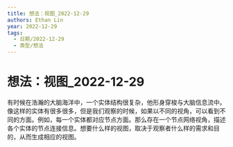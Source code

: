 ```yaml
---
title: 想法：视图_2022-12-29
authors: Ethan Lin
year: 2022-12-29 
tags:
  - 日期/2022-12-29 
  - 类型/想法 
---
```



# 想法：视图_2022-12-29





有时候在浩瀚的大脑海洋中，一个实体结构很复杂，他形身穿梭与大脑信息流中。像这样的实体有很多很多，但是我们观察的时候，如果以不同的视角，可以看到不同的方面。例如，每一个实体都对应节点方面。那么存在一个节点网络视角，描述各个实体的节点连接信息。想要什么样的视图，取决于观察者什么样的需求和目的，从而生成相应的视图。

